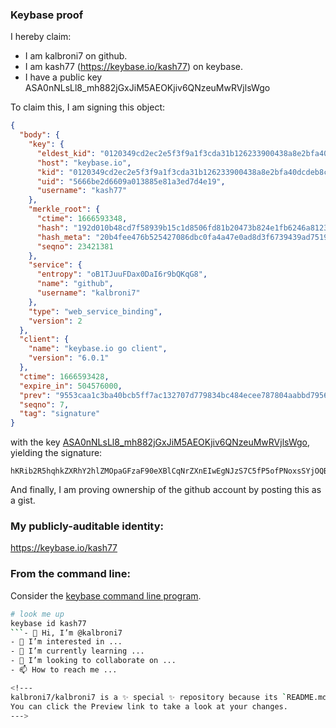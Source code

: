 ### Keybase proof

I hereby claim:

  * I am kalbroni7 on github.
  * I am kash77 (https://keybase.io/kash77) on keybase.
  * I have a public key ASA0nNLsLl8_mh882jGxJiM5AEOKjiv6QNzeuMwRVjlsWgo

To claim this, I am signing this object:

```json
{
  "body": {
    "key": {
      "eldest_kid": "0120349cd2ec2e5f3f9a1f3cda31b126233900438a8e2bfa40dcdeb8cc1156396c5a0a",
      "host": "keybase.io",
      "kid": "0120349cd2ec2e5f3f9a1f3cda31b126233900438a8e2bfa40dcdeb8cc1156396c5a0a",
      "uid": "5666be2d6609a013885e81a3ed7d4e19",
      "username": "kash77"
    },
    "merkle_root": {
      "ctime": 1666593348,
      "hash": "192d010b48cd7f58939b15c1d8506fd81b20473b824e1fb6246a8123367d090496c6f4c32409ab969cdb8cbb939654debea6b4e5ffbfa06894dfb3c42fdb54c0",
      "hash_meta": "20b4fee476b525427086dbc0fa4a47e0ad8d3f6739439ad75197ab5bbcd0fe74",
      "seqno": 23421381
    },
    "service": {
      "entropy": "oB1TJuuFDax0DaI6r9bQKqG8",
      "name": "github",
      "username": "kalbroni7"
    },
    "type": "web_service_binding",
    "version": 2
  },
  "client": {
    "name": "keybase.io go client",
    "version": "6.0.1"
  },
  "ctime": 1666593428,
  "expire_in": 504576000,
  "prev": "9553caa1c3ba40bcb5ff7ac132707d779834bc484ecee787804aabbd79566a16",
  "seqno": 7,
  "tag": "signature"
}
```

with the key [ASA0nNLsLl8_mh882jGxJiM5AEOKjiv6QNzeuMwRVjlsWgo](https://keybase.io/kash77), yielding the signature:

```
hKRib2R5hqhkZXRhY2hlZMOpaGFzaF90eXBlCqNrZXnEIwEgNJzS7C5fP5ofPNoxsSYjOQBDio4r+kDc3rjMEVY5bFoKp3BheWxvYWTESpcCB8QglVPKocO6QLy1/3rBMnB9d5g0vEhOzueHgEqrvXlWahbEIEkGj/e6sqTf7/1uZQcAoiDHm2r7wskLuhmRYl0cjLOdAgHCo3NpZ8RAvTifM5zmVAf+QwgIUl2/6oYjSGMD5GXIofimaQQY3X6bTyzj7u9BUCdmd8IcV2NH1N5gXVxYe0H7VEqP1a+HDqhzaWdfdHlwZSCkaGFzaIKkdHlwZQildmFsdWXEIOYcDyl1ZoU/Vle0LTCk7AkckFTtOa86QLby1xNtLnrro3RhZ80CAqd2ZXJzaW9uAQ==

```

And finally, I am proving ownership of the github account by posting this as a gist.

### My publicly-auditable identity:

https://keybase.io/kash77

### From the command line:

Consider the [keybase command line program](https://keybase.io/download).

```bash
# look me up
keybase id kash77
```- 👋 Hi, I’m @kalbroni7
- 👀 I’m interested in ...
- 🌱 I’m currently learning ...
- 💞️ I’m looking to collaborate on ...
- 📫 How to reach me ...

<!---
kalbroni7/kalbroni7 is a ✨ special ✨ repository because its `README.md` (this file) appears on your GitHub profile.
You can click the Preview link to take a look at your changes.
--->
